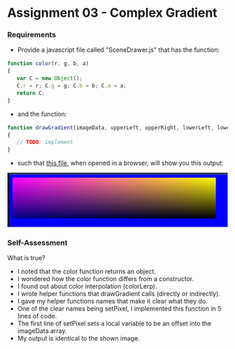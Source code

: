 Assignment 03 - Complex Gradient
=============

### Requirements

* Provide a javascript file called "SceneDrawer.js" that has the function:
```javascript
function color(r, g, b, a)
{
   var C = new Object();
   C.r = r; C.g = g; C.b = b; C.a = a;
   return C;
}
```

* and the function:

```javascript
function drawGradient(imageData, upperLeft, upperRight, lowerLeft, lowerRight)
{
   // TODO: implement
}
```

* such that [this file](03/ifiles/index.html), when opened in a browser, will show you this output:

![Complex Gradient 500x100](03/ifiles/complex_gradient_500x100.png)

### Self-Assessment

What is true?

* I noted that the color function returns an object.
* I wondered how the color function differs from a constructor.
* I found out about color interpolation (colorLerp).
* I wrote helper functions that drawGradient calls (directly or indirectly).
* I gave my helper functions names that make it clear what they do.
* One of the clear names being setPixel, I implemented this function in 5 lines of code.
* The first line of setPixel sets a local variable to be an offset into the imageData array.
* My output is identical to the shown image.
